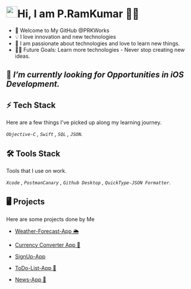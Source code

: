 # <img src="https://c.tenor.com/SNL9_xhZl9oAAAAj/waving-hand-joypixels.gif" width="30px">Hi, I am P.RamKumar 👨‍💻
- 👋 Welcome to My GitHub @PRKWorks
- 💡 I love innovation and new technologies
- 🌱 I am passionate about technologies and love to learn new things.
-  💪🏼 Future Goals: Learn more technologies - Never stop creating new ideas.

## 🔭  *I’m currently looking for Opportunities in iOS Development.*

## ⚡ Tech Stack
Here are a few things I've picked up along my learning journey.

*`Objective-C` , `Swift` , `SQL` , `JSON`.* 


## 🛠️ Tools Stack
Tools that I use on work.

*`Xcode` , `PostmanCanary` , `Github Desktop` , `QuickType-JSON Formatter`.*

## 🖥️ Projects

Here are some projects done by Me

- [Weather-Forecast-App 🌦️](https://github.com/PRKWorks/Weather-Forecast-App)

- [Currency Converter App 📱](https://github.com/PRKWorks/CurrencyConverter)

- [SignUp-App](https://github.com/PRKWorks/SignUp-App)

- [ToDo-List-App 📱](https://github.com/PRKWorks/ToDo-List-App)

- [News-App 📰](https://github.com/PRKWorks/News-App)




<!---
PRKWorks/PRKWorks is a ✨ special ✨ repository because its `README.md` (this file) appears on your GitHub profile.
You can click the Preview link to take a look at your changes.
--->
